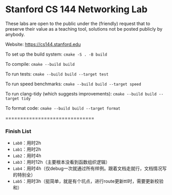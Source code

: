 Stanford CS 144 Networking Lab
==============================

These labs are open to the public under the (friendly) request that to
preserve their value as a teaching tool, solutions not be posted
publicly by anybody.

Website: https://cs144.stanford.edu

To set up the build system: `cmake -S . -B build`

To compile: `cmake --build build`

To run tests: `cmake --build build --target test`

To run speed benchmarks: `cmake --build build --target speed`

To run clang-tidy (which suggests improvements): `cmake --build build --target tidy`

To format code: `cmake --build build --target format`

==============================

### Finish List

- `Lab0`：用时2h
- `Lab1`：用时2h
- `Lab2`：用时4h
- `Lab3`：用时12h（主要根本没看到函数组织逻辑）
- `Lab4`：用时4h（仅debug一次就通过所有样例。跟着文档走就行，文档情况写的特别全）
- `Lab5`：用时3h（挺简单，就是有个坑点，进行route更新ttl时，需要更新校验和）

